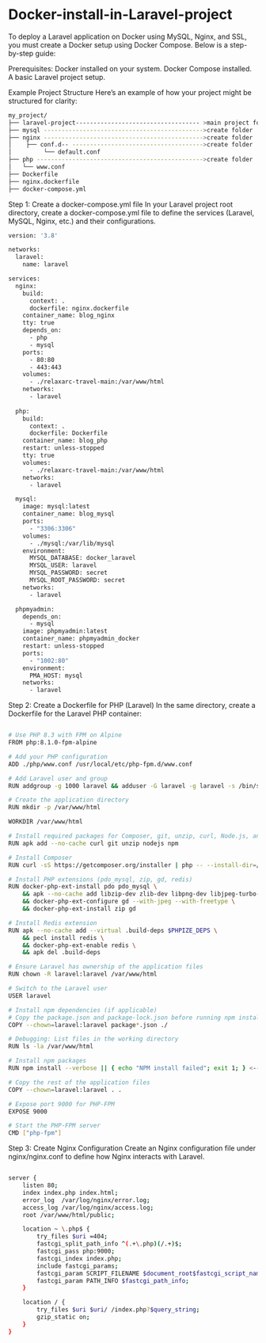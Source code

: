 # Docker-install-in-Laravel-project


To deploy a Laravel application on Docker using MySQL, Nginx, and SSL, you must create a Docker setup using Docker Compose. Below is a step-by-step guide:

Prerequisites:
Docker installed on your system.
Docker Compose installed.
A basic Laravel project setup.

Example Project Structure
Here’s an example of how your project might be structured for clarity:

```bash
my_project/
├── laravel-project----------------------------------- >main project folder
├── mysql --------------------------------------------->create folder
├── nginx --------------------------------------------->create folder
│    ├── conf.d-- ------------------------------------->create folder
│         └── default.conf 
├── php ----------------------------------------------->create folder
│   └── www.conf   
├── Dockerfile
├── nginx.dockerfile
├── docker-compose.yml


 ```

Step 1: Create a docker-compose.yml file
In your Laravel project root directory, create a docker-compose.yml file to define the services (Laravel, MySQL, Nginx, etc.) and their configurations.

```bash
version: '3.8'

networks: 
  laravel:
    name: laravel

services: 
  nginx:
    build:
      context: .
      dockerfile: nginx.dockerfile
    container_name: blog_nginx
    tty: true
    depends_on:
      - php
      - mysql
    ports: 
      - 80:80
      - 443:443
    volumes:
      - ./relaxarc-travel-main:/var/www/html  
    networks:
      - laravel
      
  php:
    build:
      context: .
      dockerfile: Dockerfile
    container_name: blog_php
    restart: unless-stopped
    tty: true
    volumes:
      - ./relaxarc-travel-main:/var/www/html
    networks:
      - laravel

  mysql:
    image: mysql:latest
    container_name: blog_mysql
    ports:
      - "3306:3306"
    volumes:
      - ./mysql:/var/lib/mysql  
    environment:
      MYSQL_DATABASE: docker_laravel
      MYSQL_USER: laravel
      MYSQL_PASSWORD: secret
      MYSQL_ROOT_PASSWORD: secret
    networks:
      - laravel

  phpmyadmin:
    depends_on:
      - mysql
    image: phpmyadmin:latest
    container_name: phpmyadmin_docker
    restart: unless-stopped
    ports:
      - "1002:80"
    environment:
      PMA_HOST: mysql
    networks:
      - laravel


```
Step 2: Create a Dockerfile for PHP (Laravel)
In the same directory, create a Dockerfile for the Laravel PHP container:


```bash

# Use PHP 8.3 with FPM on Alpine
FROM php:8.1.0-fpm-alpine

# Add your PHP configuration
ADD ./php/www.conf /usr/local/etc/php-fpm.d/www.conf

# Add Laravel user and group
RUN addgroup -g 1000 laravel && adduser -G laravel -g laravel -s /bin/sh -D laravel

# Create the application directory
RUN mkdir -p /var/www/html

WORKDIR /var/www/html

# Install required packages for Composer, git, unzip, curl, Node.js, and npm
RUN apk add --no-cache curl git unzip nodejs npm

# Install Composer
RUN curl -sS https://getcomposer.org/installer | php -- --install-dir=/usr/local/bin --filename=composer

# Install PHP extensions (pdo_mysql, zip, gd, redis)
RUN docker-php-ext-install pdo pdo_mysql \
    && apk --no-cache add libzip-dev zlib-dev libpng-dev libjpeg-turbo-dev freetype-dev \
    && docker-php-ext-configure gd --with-jpeg --with-freetype \
    && docker-php-ext-install zip gd

# Install Redis extension
RUN apk --no-cache add --virtual .build-deps $PHPIZE_DEPS \
    && pecl install redis \
    && docker-php-ext-enable redis \
    && apk del .build-deps

# Ensure Laravel has ownership of the application files
RUN chown -R laravel:laravel /var/www/html

# Switch to the Laravel user
USER laravel

# Install npm dependencies (if applicable)
# Copy the package.json and package-lock.json before running npm install
COPY --chown=laravel:laravel package*.json ./

# Debugging: List files in the working directory
RUN ls -la /var/www/html

# Install npm packages
RUN npm install --verbose || { echo "NPM install failed"; exit 1; } <--------------------(if Needs)

# Copy the rest of the application files
COPY --chown=laravel:laravel . .

# Expose port 9000 for PHP-FPM
EXPOSE 9000

# Start the PHP-FPM server
CMD ["php-fpm"]

```

Step 3: Create Nginx Configuration
Create an Nginx configuration file under nginx/nginx.conf to define how Nginx interacts with Laravel.

```bash

server {
    listen 80;
    index index.php index.html;
    error_log  /var/log/nginx/error.log;
    access_log /var/log/nginx/access.log;
    root /var/www/html/public;

    location ~ \.php$ {
        try_files $uri =404;
        fastcgi_split_path_info ^(.+\.php)(/.+)$;
        fastcgi_pass php:9000;
        fastcgi_index index.php;
        include fastcgi_params;
        fastcgi_param SCRIPT_FILENAME $document_root$fastcgi_script_name;
        fastcgi_param PATH_INFO $fastcgi_path_info;
    }

    location / {
        try_files $uri $uri/ /index.php?$query_string;
        gzip_static on;
    }
}

```


